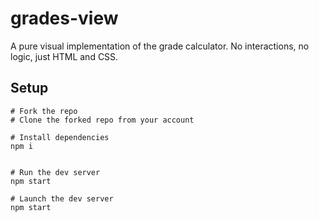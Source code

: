 # grades-view
A pure visual implementation of the grade calculator. No interactions, no logic, just HTML and CSS.

## Setup

```shell
# Fork the repo
# Clone the forked repo from your account

# Install dependencies
npm i


# Run the dev server
npm start
```

```shell
# Launch the dev server
npm start
```
